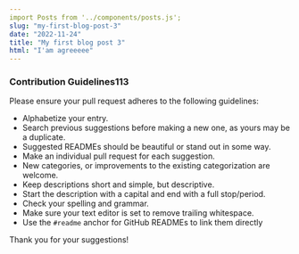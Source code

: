```yaml
---
import Posts from '../components/posts.js';
slug: "my-first-blog-post-3"
date: "2022-11-24"
title: "My first blog post 3"
html: "I'am agreeeee"
---
```



<Posts />

<h3>Contribution Guidelines113</h3>

Please ensure your pull request adheres to the following guidelines:

- Alphabetize your entry.
- Search previous suggestions before making a new one, as yours may be a duplicate.
- Suggested READMEs should be beautiful or stand out in some way.
- Make an individual pull request for each suggestion.
- New categories, or improvements to the existing categorization are welcome.
- Keep descriptions short and simple, but descriptive.
- Start the description with a capital and end with a full stop/period.
- Check your spelling and grammar.
- Make sure your text editor is set to remove trailing whitespace.
- Use the `#readme` anchor for GitHub READMEs to link them directly

Thank you for your suggestions!
